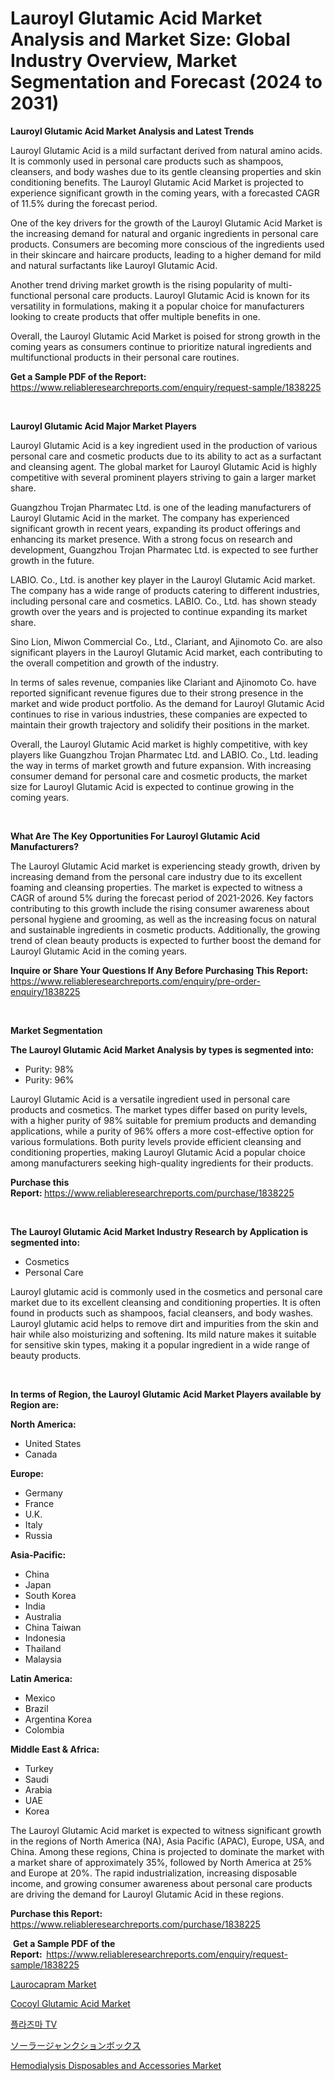 <p><h1>Lauroyl Glutamic Acid Market Analysis and Market Size: Global Industry Overview, Market Segmentation and Forecast (2024 to 2031)</h1></p><p><strong>Lauroyl Glutamic Acid Market Analysis and Latest Trends</strong></p>
<p><p>Lauroyl Glutamic Acid is a mild surfactant derived from natural amino acids. It is commonly used in personal care products such as shampoos, cleansers, and body washes due to its gentle cleansing properties and skin conditioning benefits. The Lauroyl Glutamic Acid Market is projected to experience significant growth in the coming years, with a forecasted CAGR of 11.5% during the forecast period.</p><p>One of the key drivers for the growth of the Lauroyl Glutamic Acid Market is the increasing demand for natural and organic ingredients in personal care products. Consumers are becoming more conscious of the ingredients used in their skincare and haircare products, leading to a higher demand for mild and natural surfactants like Lauroyl Glutamic Acid.</p><p>Another trend driving market growth is the rising popularity of multi-functional personal care products. Lauroyl Glutamic Acid is known for its versatility in formulations, making it a popular choice for manufacturers looking to create products that offer multiple benefits in one.</p><p>Overall, the Lauroyl Glutamic Acid Market is poised for strong growth in the coming years as consumers continue to prioritize natural ingredients and multifunctional products in their personal care routines.</p></p>
<p><strong>Get a Sample PDF of the Report:&nbsp;</strong> <a href="https://www.reliableresearchreports.com/enquiry/request-sample/1838225">https://www.reliableresearchreports.com/enquiry/request-sample/1838225</a></p>
<p>&nbsp;</p>
<p><strong>Lauroyl Glutamic Acid Major Market Players</strong></p>
<p><p>Lauroyl Glutamic Acid is a key ingredient used in the production of various personal care and cosmetic products due to its ability to act as a surfactant and cleansing agent. The global market for Lauroyl Glutamic Acid is highly competitive with several prominent players striving to gain a larger market share.</p><p>Guangzhou Trojan Pharmatec Ltd. is one of the leading manufacturers of Lauroyl Glutamic Acid in the market. The company has experienced significant growth in recent years, expanding its product offerings and enhancing its market presence. With a strong focus on research and development, Guangzhou Trojan Pharmatec Ltd. is expected to see further growth in the future.</p><p>LABIO. Co., Ltd. is another key player in the Lauroyl Glutamic Acid market. The company has a wide range of products catering to different industries, including personal care and cosmetics. LABIO. Co., Ltd. has shown steady growth over the years and is projected to continue expanding its market share.</p><p>Sino Lion, Miwon Commercial Co., Ltd., Clariant, and Ajinomoto Co. are also significant players in the Lauroyl Glutamic Acid market, each contributing to the overall competition and growth of the industry.</p><p>In terms of sales revenue, companies like Clariant and Ajinomoto Co. have reported significant revenue figures due to their strong presence in the market and wide product portfolio. As the demand for Lauroyl Glutamic Acid continues to rise in various industries, these companies are expected to maintain their growth trajectory and solidify their positions in the market.</p><p>Overall, the Lauroyl Glutamic Acid market is highly competitive, with key players like Guangzhou Trojan Pharmatec Ltd. and LABIO. Co., Ltd. leading the way in terms of market growth and future expansion. With increasing consumer demand for personal care and cosmetic products, the market size for Lauroyl Glutamic Acid is expected to continue growing in the coming years.</p></p>
<p>&nbsp;</p>
<p><strong>What Are The Key Opportunities For Lauroyl Glutamic Acid Manufacturers?</strong></p>
<p><p>The Lauroyl Glutamic Acid market is experiencing steady growth, driven by increasing demand from the personal care industry due to its excellent foaming and cleansing properties. The market is expected to witness a CAGR of around 5% during the forecast period of 2021-2026. Key factors contributing to this growth include the rising consumer awareness about personal hygiene and grooming, as well as the increasing focus on natural and sustainable ingredients in cosmetic products. Additionally, the growing trend of clean beauty products is expected to further boost the demand for Lauroyl Glutamic Acid in the coming years.</p></p>
<p><strong>Inquire or Share Your Questions If Any Before Purchasing This Report:</strong> <a href="https://www.reliableresearchreports.com/enquiry/pre-order-enquiry/1838225">https://www.reliableresearchreports.com/enquiry/pre-order-enquiry/1838225</a></p>
<p>&nbsp;</p>
<p><strong>Market Segmentation</strong></p>
<p><strong>The Lauroyl Glutamic Acid Market Analysis by types is segmented into:</strong></p>
<p><ul><li>Purity: 98%</li><li>Purity: 96%</li></ul></p>
<p><p>Lauroyl Glutamic Acid is a versatile ingredient used in personal care products and cosmetics. The market types differ based on purity levels, with a higher purity of 98% suitable for premium products and demanding applications, while a purity of 96% offers a more cost-effective option for various formulations. Both purity levels provide efficient cleansing and conditioning properties, making Lauroyl Glutamic Acid a popular choice among manufacturers seeking high-quality ingredients for their products.</p></p>
<p><strong>Purchase this Report:&nbsp;</strong><a href="https://www.reliableresearchreports.com/purchase/1838225">https://www.reliableresearchreports.com/purchase/1838225</a></p>
<p>&nbsp;</p>
<p><strong>The Lauroyl Glutamic Acid Market Industry Research by Application is segmented into:</strong></p>
<p><ul><li>Cosmetics</li><li>Personal Care</li></ul></p>
<p><p>Lauroyl glutamic acid is commonly used in the cosmetics and personal care market due to its excellent cleansing and conditioning properties. It is often found in products such as shampoos, facial cleansers, and body washes. Lauroyl glutamic acid helps to remove dirt and impurities from the skin and hair while also moisturizing and softening. Its mild nature makes it suitable for sensitive skin types, making it a popular ingredient in a wide range of beauty products.</p></p>
<p>&nbsp;</p>
<p><strong>In terms of Region, the Lauroyl Glutamic Acid Market Players available by Region are:</strong></p>
<p>
    <p> <strong> North America: </strong>
        <ul>
            <li>United States</li>
            <li>Canada</li>
        </ul>
        </p> 
    <p> <strong> Europe: </strong>
        <ul>
            <li>Germany</li>
            <li>France</li>
            <li>U.K.</li>
            <li>Italy</li>
            <li>Russia</li>
        </ul>
        </p> 
    <p> <strong> Asia-Pacific: </strong>
        <ul>
            <li>China</li>
            <li>Japan</li>
            <li>South Korea</li>
            <li>India</li>
            <li>Australia</li>
            <li>China Taiwan</li>
            <li>Indonesia</li>
            <li>Thailand</li>
            <li>Malaysia</li>
        </ul>
        </p> 
    <p> <strong> Latin America: </strong>
        <ul>
            <li>Mexico</li>
            <li>Brazil</li>
            <li>Argentina Korea</li>
            <li>Colombia</li>
        </ul>
        </p> 
    <p> <strong> Middle East & Africa: </strong>
        <ul>
            <li>Turkey</li>
            <li>Saudi</li>
            <li>Arabia</li>
            <li>UAE</li>
            <li>Korea</li>
        </ul>
    </p>
    </p>
<p><p>The Lauroyl Glutamic Acid market is expected to witness significant growth in the regions of North America (NA), Asia Pacific (APAC), Europe, USA, and China. Among these regions, China is projected to dominate the market with a market share of approximately 35%, followed by North America at 25% and Europe at 20%. The rapid industrialization, increasing disposable income, and growing consumer awareness about personal care products are driving the demand for Lauroyl Glutamic Acid in these regions.</p></p>
<p><strong>Purchase this Report: </strong><a href="https://www.reliableresearchreports.com/purchase/1838225">https://www.reliableresearchreports.com/purchase/1838225</a></p>
<p>&nbsp;<strong>Get a Sample PDF of the Report:&nbsp;&nbsp;</strong><a href="https://www.reliableresearchreports.com/enquiry/request-sample/1838225">https://www.reliableresearchreports.com/enquiry/request-sample/1838225</a></p>
<p><strong></strong></p>
<p><p><a href="https://github.com/sonuprakash1/Market-Research-Report-List-1/blob/main/laurocapram-market.md">Laurocapram Market</a></p><p><a href="https://github.com/Whitneyboyettebo9kiw7yr13/Market-Research-Report-List-1/blob/main/cocoyl-glutamic-acid-market.md">Cocoyl Glutamic Acid Market</a></p><p><a href="https://github.com/vsn7qpua81q/Market-Research-Report-List-1/blob/main/5458028191015.md">플라즈마 TV</a></p><p><a href="https://github.com/adcxff01450218/Market-Research-Report-List-1/blob/main/9367214191170.md">ソーラージャンクションボックス</a></p><p><a href="https://issuu.com/reportprime-2/docs/hemodialysis-disposables-and-accessories-market-si">Hemodialysis Disposables and Accessories Market</a></p></p>